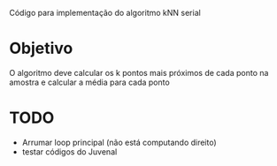 Código para implementação do algoritmo kNN serial

# Objetivo

O algoritmo deve calcular os k pontos mais próximos de cada ponto na amostra e calcular a média para cada ponto

# TODO

- Arrumar loop principal (não está computando direito)
- testar códigos do Juvenal
